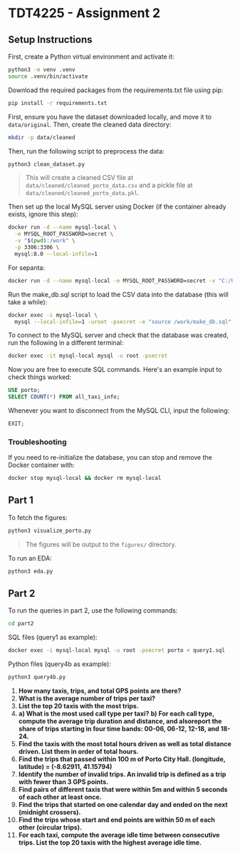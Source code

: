 # TDT4225 - Assignment 2

## Setup Instructions

First, create a Python virtual environment and activate it:

```bash
python3 -m venv .venv
source .venv/bin/activate
```

Download the required packages from the requirements.txt file using pip:

```bash
pip install -r requirements.txt
```

First, ensure you have the dataset downloaded locally, and move it to `data/original`. Then, create the cleaned data directory:

```bash
mkdir -p data/cleaned
```

Then, run the following script to preprocess the data:

```bash
python3 clean_dataset.py
```

> This will create a cleaned CSV file at `data/cleaned/cleaned_porto_data.csv` and a pickle file at `data/cleaned/cleaned_porto_data.pkl`.

Then set up the local MySQL server using Docker (if the container already exists, ignore this step):

```bash
docker run -d --name mysql-local \
  -e MYSQL_ROOT_PASSWORD=secret \
  -v "$(pwd):/work" \
  -p 3306:3306 \
  mysql:8.0 --local-infile=1
```

For sepanta:

```bash
docker run -d --name mysql-local -e MYSQL_ROOT_PASSWORD=secret -v "C:/Users/sep_j/TDT4225/TDT4225-Assignments/assignment1:/work" -p 3306:3306 mysql:8.0 --local-infile=1
```

Run the make_db.sql script to load the CSV data into the database (this will take a while):

```bash
docker exec -i mysql-local \
  mysql --local-infile=1 -uroot -psecret -e "source /work/make_db.sql"
```

To connect to the MySQL server and check that the database was created, run the following in a different terminal:

```bash
docker exec -it mysql-local mysql -u root -psecret
```

Now you are free to execute SQL commands. Here's an example input to check things worked:

```sql
USE porto;
SELECT COUNT(*) FROM all_taxi_info;
```

Whenever you want to disconnect from the MySQL CLI, input the following:

```sql
EXIT;
```

### Troubleshooting

If you need to re-initialize the database, you can stop and remove the Docker container with:

```bash
docker stop mysql-local && docker rm mysql-local
```

## Part 1

To fetch the figures:

```bash
python3 visualize_porto.py
```

> The figures will be output to the `figures/` directory.

To run an EDA:

```bash
python3 eda.py
```

## Part 2

To run the queries in part 2, use the following commands:

```bash
cd part2
```

SQL files (query1 as example):

```bash
docker exec -i mysql-local mysql -u root -psecret porto < query1.sql
```

Python files (query4b as example):

```bash
python3 query4b.py
```

1. **How many taxis, trips, and total GPS points are there?**
2. **What is the average number of trips per taxi?**
3. **List the top 20 taxis with the most trips.**
4. **a) What is the most used call type per taxi?**
   **b) For each call type, compute the average trip duration and distance, and alsoreport the share of trips starting in four time bands: 00-06, 06-12, 12-18, and 18-24.**
5. **Find the taxis with the most total hours driven as well as total distance driven. List them in order of total hours.**
6. **Find the trips that passed within 100 m of Porto City Hall. (longitude, latitude) = (-8.62911, 41.15794)**
7. **Identify the number of invalid trips. An invalid trip is defined as a trip with fewer than 3 GPS points.**
8. **Find pairs of different taxis that were within 5m and within 5 seconds of each other at least once.**
9. **Find the trips that started on one calendar day and ended on the next (midnight crossers).**
10. **Find the trips whose start and end points are within 50 m of each other (circular trips).**
11. **For each taxi, compute the average idle time between consecutive trips. List the top 20 taxis with the highest average idle time.**
